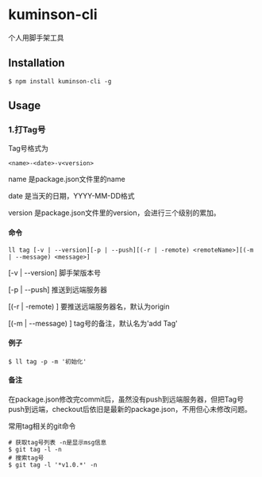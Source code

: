# kuminson-cli

个人用脚手架工具

## Installation

```
$ npm install kuminson-cli -g
```

## Usage

### 1.打Tag号

Tag号格式为

```
<name>-<date>-v<version>
```

name 是package.json文件里的name

date 是当天的日期，YYYY-MM-DD格式

version 是package.json文件里的version，会进行三个级别的累加。

#### 命令

```
ll tag [-v | --version][-p | --push][(-r | -remote) <remoteName>][(-m | --message) <message>]
```

[-v | --version] 脚手架版本号

[-p | --push] 推送到远端服务器

[(-r | -remote) <remoteName>] 要推送远端服务器名，默认为origin

[(-m | --message) <message>] tag号的备注，默认名为'add Tag'

#### 例子

```
$ ll tag -p -m '初始化'
```

#### 备注

在package.json修改完commit后，虽然没有push到远端服务器，但把Tag号push到远端，checkout后依旧是最新的package.json，不用但心未修改问题。

常用tag相关的git命令

```
# 获取tag号列表 -n是显示msg信息
$ git tag -l -n
# 搜索tag号
$ git tag -l '*v1.0.*' -n
```
